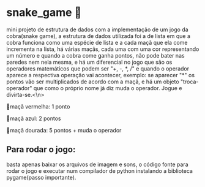 <h1>snake_game 🐍</h2>
mini projeto de estrutura de dados com a implementação de um jogo da cobra(snake game),
a estrutura de dados utilizada foi a de lista em que a cobra funciona como uma espécie
de lista e a cada maçã que ela come incrementa na lista, há várias maçãs, cada uma com uma
cor representando um número e quando a cobra come ganha pontos,  não pode bater nas paredes 
nem nela mesma, e há um diferencial no jogo que são os operadores matemáticos que podem ser
"+, -, *, /" e quando o operador aparece a respectiva operação vai acontecer, exemplo: se
aparecer "*" os pontos vão ser multiplicados de acordo com a maçã, e há um objeto "troca-operador"
que como o próprio nome já diz muda o operador. Jogue e divirta-se.<\n>
<p>💓maçã vermelha: 1 ponto</p>
<p>💙maçã azul: 2 pontos</p>
<p>💛maçã dourada: 5 pontos + muda o operador</p>

<h2>Para rodar o jogo:</h2>
basta apenas baixar os arquivos de imagem e sons, o código fonte para rodar o jogo e executar
num compilador de python instalando a biblioteca pygame(passo importante).
